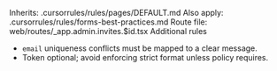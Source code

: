 Inherits: .cursorrules/rules/pages/DEFAULT.md
Also apply: .cursorrules/rules/forms-best-practices.md
Route file: web/routes/_app.admin.invites.$id.tsx
Additional rules
- `email` uniqueness conflicts must be mapped to a clear message.
- Token optional; avoid enforcing strict format unless policy requires.

